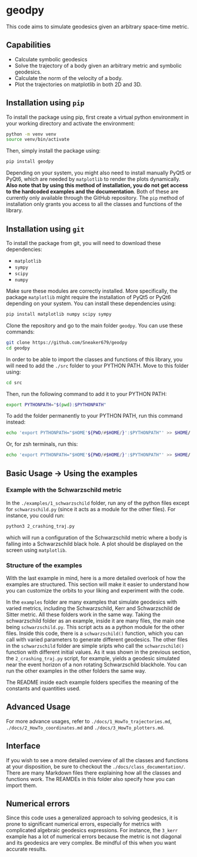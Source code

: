 # geodpy
This code aims to simulate geodesics given an arbitrary space-time metric.

## Capabilities
- Calculate symbolic geodesics
- Solve the trajectory of a body given an arbitrary metric and symbolic geodesics.
- Calculate the norm of the velocity of a body.
- Plot the trajectories on matplotlib in both 2D and 3D.

## Installation using `pip`
To install the package using pip, first create a virtual python environment in your working directory and activate the environment:
```bash
python -m venv venv
source venv/bin/activate
```

Then, simply install the package using:
```bash
pip install geodpy
```

Depending on your system, you might also need to install manually PyQt5 or PyQt6, which are needed by `matplotlib` to render the plots dynamically. **Also note that by using this method of installation, you do not get access to the hardcoded examples and the documentation**. Both of these are currently only available through the GitHub repository. The `pip` method of installation only grants you access to all the classes and functions of the library.


## Installation using `git`
To install the package from git, you will need to download these dependencies:

- `matplotlib`
- `sympy`
- `scipy`
- `numpy`

Make sure these modules are correctly installed. More specifically, the package `matplotlib` might require the installation of PyQt5 or PyQt6 depending on your system. You can install these dependencies using:
```bash
pip install matplotlib numpy scipy sympy
```

Clone the repository and go to the main folder `geodpy`. You can use these commands:
```bash
git clone https://github.com/Sneaker679/geodpy
cd geodpy
```

In order to be able to import the classes and functions of this library, you will need to add the `./src` folder to your PYTHON PATH. Move to this folder using:
```bash
cd src
```
Then, run the following command to add it to your PYTHON PATH:
```bash
export PYTHONPATH="$(pwd):$PYTHONPATH"
```
To add the folder permanently to your PYTHON PATH, run this command instead:
```bash
echo 'export PYTHONPATH="$HOME'${PWD/#$HOME/}':$PYTHONPATH"' >> $HOME/.bashrc
```
Or, for zsh terminals, run this:
```bash
echo 'export PYTHONPATH="$HOME'${PWD/#$HOME/}':$PYTHONPATH"' >> $HOME/.zshrc
```

## Basic Usage -> Using the examples

### Example with the Schwarzschild metric
In the `./examples/1_schwarzschild` folder, run any of the python files except for `schwarzschild.py` (since it acts as a module for the other files). For instance, you could run:
```bash
python3 2_crashing_traj.py
```
which will run a configuration of the Schwarzschild metric where a body is falling into a Schwarzschild black hole. A plot should be displayed on the screen using `matplotlib`.

### Structure of the examples
With the last example in mind, here is a more detailed overlook of how the examples are structured. This section will make it easier to understand how you can customize the orbits to your liking and experiment with the code.

In the `examples` folder are many examples that simulate geodesics with varied metrics, including the Schwarzschild, Kerr and Schwarzschild de Sitter metric. All these folders work in the same way. Taking the schwarzschild folder as an example, inside it are many files, the main one being `schwarzschild.py`. This script acts as a python module for the other files. Inside this code, there is a `schwarzschild()` function, which you can call with varied parameters to generate different geodesics. The other files in the `schwarzschild` folder are simple sripts who call the `schwarzschild()` function with different initial values. As it was shown in the previous section, the `2_crashing_traj.py` script, for example, yields a geodesic simulated near the event horizon of a non rotating Schwarzschild blackhole. You can run the other examples in the other folders the same way.

The README inside each example folders specifies the meaning of the constants and quantities used.

## Advanced Usage
For more advance usages, refer to `./docs/1_HowTo_trajectories.md`, `./docs/2_HowTo_coordinates.md` and `./docs/3_HowTo_plotters.md`.

## Interface
If you wish to see a more detailed overview of all the classes and functions at your disposition, be sure to checkout the `./docs/class_documentation/`. There are many Markdown files there explaining how all the classes and functions work. The REAMDEs in this folder also specify how you can import them.

## Numerical errors
Since this code uses a generalized approach to solving geodesics, it is prone to significant numerical errors, especially for metrics with complicated algebraic geodesics expressions. For instance, the `3_kerr` example has a lot of numerical errors because the metric is not diagonal and its geodesics are very complex. Be mindful of this when you want accurate results.
